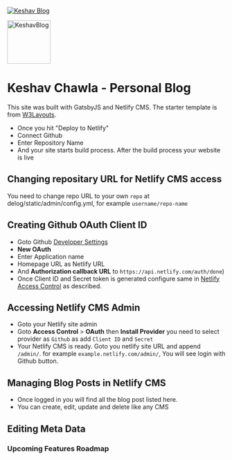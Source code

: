 [![Keshav Blog](https://blog.keshavchawla.com/static/keshav_mac_animoji-d945f3e8a7833b93ccc55d41714a10d8.jpg)](https://keshavchawla.com/blog/)

<a href="https://keshavchawla.com/blog/">
<img border="0" alt="KeshavBlog" src="https://blog.keshavchawla.com/static/keshav_mac_animoji-d945f3e8a7833b93ccc55d41714a10d8.jpg" width="100" height="100">
</a>


# Keshav Chawla - Personal Blog

This site was built with GatsbyJS and Netlify CMS. The starter template is from [W3Layouts](https://www.gatsbyjs.org/starters/W3Layouts/gatsby-starter-delog/).

* Once you hit "Deploy to Netlify"
* Connect Github
* Enter Repository Name
* And your site starts build process. After the build process your website is live

## Changing repositary URL for Netlify CMS access
You need to change repo URL to your own `repo` at delog/static/admin/config.yml, for example `username/repo-name`

## Creating Github OAuth Client ID
* Goto Github [Developer Settings](https://github.com/settings/developers)
* **New OAuth** 
* Enter Application name
* Homepage URL as Netlify URL
* And **Authorization callback URL** to `https://api.netlify.com/auth/done`)
* Once Client ID and Secret token is generated configure same in [Netlify Access Control](#accessing-netlify-cms-admin) as described.

## Accessing Netlify CMS Admin
* Goto your Netlify site admin
* Goto **Access Control** > **OAuth** then **Install Provider** you need to select provider as `Github` as add `Client ID` and `Secret` 
* Your Netlify CMS is ready. Goto you netlify site URL and append `/admin/`. for example `example.netlify.com/admin/`, You will see login with Github button.

## Managing Blog Posts in Netlify CMS
* Once logged in you will find all the blog post listed here.
* You can create, edit, update and delete like any CMS

## Editing Meta Data

### Upcoming Features Roadmap
